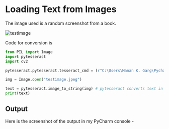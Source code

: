 # Loading Text from Images 

The image used is a random screenshot from a book.

![testimage](https://user-images.githubusercontent.com/62146744/80125347-2c772c00-85af-11ea-9807-084f45898441.jpeg)

Code for conversion is 

```python
from PIL import Image
import pytesseract
import cv2

pytesseract.pytesseract.tesseract_cmd = (r"C:\Users\Manan K. Garg\PycharmProjects\practice\venv\Lib\site-packages\tesseract.exe") # path for tesseract application

img = Image.open("testimage.jpeg")

text = pytesseract.image_to_string(img) # pytesseract converts text in image to UTF - 8 format text
print(text)
```

## Output 

Here is the screenshot of the output in my PyCharm console - 





